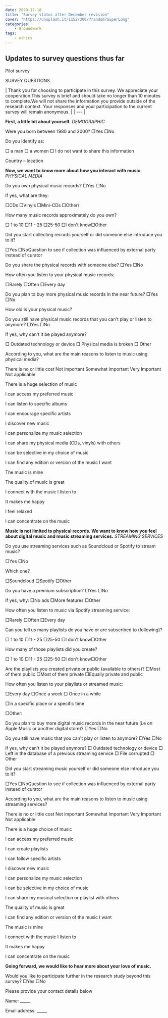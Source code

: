 ```yaml
---
date: 2020-12-18
title: "Survey status after December revision"
cover: "https://unsplash.it/1152/300/?random?SuperLong"
categories: 
    - Groundwork
tags:
    - ethics
---
```


## Updates to survey questions thus far

Pilot survey

SURVEY QUESTIONS

| Thank you for choosing to participate in this survey. We appreciate your cooperation.This survey is brief and should take no longer than 10 minutes to complete.We will not share the information you provide outside of the research context. Your responses and your participation to the current survey will remain anonymous.
 |
| --- |



**First, a little bit about yourself.**
_DEMOGRAPHIC_

Were you born between 1980 and 2000? □Yes □No

Do you identify as:

□ a man □ a women □ I do not want to share this information

Country – location

**Now, we want to know more about how you interact with music.**
_PHYSICAL MEDIA_

Do you own physical music records? □Yes □No

If yes, what are they:

□CDs □Vinyls □Mini-CDs □Other\

How many music records approximately do you own?

□ 1 to 10 □11 - 25 □25-50 □I don&#39;t know□Other

Did you start collecting records yourself or did someone else introduce you to it?

□Yes □NoQuestion to see if collection was influenced by external party instead of curator

Do you share the physical records with someone else? □Yes □No

How often you listen to your physical music records:

□Rarely □Often □Every day

Do you plan to buy more physical music records in the near future? □Yes □No

How old is your physical music?

Do you still have physical music records that you can&#39;t play or listen to anymore? □Yes □No

If yes, why can&#39;t it be played anymore?

□ Outdated technology or device □ Physical media is broken □ Other

According to you, what are the main reasons to listen to music using physical media?

There is no or little cost Not important Somewhat Important Very Important Not applicable

There is a huge selection of music

I can access my preferred music

I can listen to specific albums

I can encourage specific artists

I discover new music

I can personalize my music selection

I can share my physical media (CDs, vinyls) with others

I can be selective in my choice of music

I can find any edition or version of the music I want

The music is mine

The quality of music is great

I connect with the music I listen to

It makes me happy

I feel relaxed

I can concentrate on the music

**Music is not limited to physical records. We want to know how you feel about digital music and music streaming services.**
_STREAMING SERVICES_

Do you use streaming services such as Soundcloud or Spotify to stream music?

□Yes □No

Which one?

□Soundcloud □Spotify □Other

Do you have a premium subscription? □Yes □No

If yes, why: □No ads □More features □Other

How often you listen to music via Spotify streaming service:

□Rarely □Often □Every day

Can you tell us many playlists do you have or are subscribed to (following)?

□ 1 to 10 □11 - 25 □25-50 □I don&#39;t know□Other

How many of those playlists did you create?

□ 1 to 10 □11 - 25 □25-50 □I don&#39;t know□Other

Are the playlists you created private or public (available to others)? □Most of them public □Most of them private □Equally private and public

How often you listen to your playlists or streamed music:

□Every day □Once a week □ Once in a while

□In a specific place or a specific time

□Other: 

Do you plan to buy more digital music records in the near future (i.e on Apple Music or another digital store)? □Yes □No

Do you still have music that you can&#39;t play or listen to anymore? □Yes □No

If yes, why can&#39;t it be played anymore? □ Outdated technology or device □ Left in the database of a previous streaming service □ File corrupted □ Other

Did you start streaming music yourself or did someone else introduce you to it?

□Yes □NoQuestion to see if collection was influenced by external party instead of curator

According to you, what are the main reasons to listen to music using streaming services?

There is no or little cost Not important Somewhat Important Very Important Not applicable

There is a huge choice of music

I can access my preferred music

I can create playlists

I can follow specific artists

I discover new music

I can personalize my music selection

I can be selective in my choice of music

I can share my musical selection or playlist with others

The quality of music is great

I can find any edition or version of the music I want

The music is mine

I connect with the music I listen to

It makes me happy

I can concentrate on the music

**Going forward, we would like to hear more about your love of music.**

Would you like to participate further in the research study beyond this survey? □Yes □No

Please provide your contact details below

Name: \_\_\_\_\_

Email address: \_\_\_\_\_